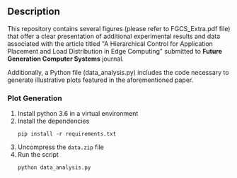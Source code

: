 ## Description 

This repository contains several figures (please refer to FGCS_Extra.pdf file) that offer a clear presentation of additional experimental results and data associated with the article titled "A Hierarchical Control for Application Placement and Load Distribution in Edge Computing" submitted to **Future Generation Computer Systems** journal.

Additionally, a Python file (data_analysis.py) includes the code necessary to generate illustrative plots featured in the aforementioned paper. 

### Plot Generation

1. Install python 3.6 in a virtual environment
2. Install the dependencies
   ```shell
   pip install -r requirements.txt
    ```
3. Uncompress the `data.zip` file
4. Run the script 
   ```shell
   python data_analysis.py
    ```

